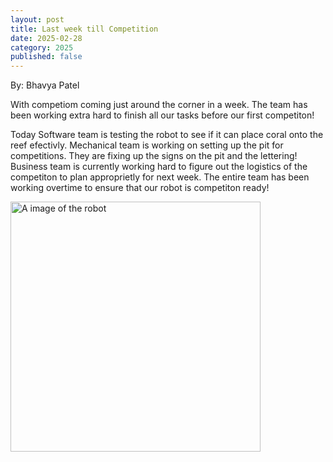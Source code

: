 ```yaml
---
layout: post
title: Last week till Competition
date: 2025-02-28
category: 2025
published: false
---
```

By: Bhavya Patel

With competiom coming just around the corner in a week. The team has been working extra hard to finish all our tasks before our first competiton!

Today Software team is testing the robot to see if it can place coral onto the reef efectivly. Mechanical team is working on setting up the pit for competitions. They are fixing up the signs on the pit and the lettering! Business team is currently working hard to figure out the logistics of the competiton to plan approprietly for next week. The entire team has been working overtime to ensure that our robot is competiton ready!

<img class="img-responsive" src="https://drive.google.com/thumbnail?id=1ukei3NdmbiRbrF-lwLz7cdp8fu35wv4O&sz=w1000" data-fancybox alt="A image of the robot" width="400" />


